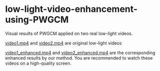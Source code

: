 # low-light-video-enhancement-using-PWGCM
Visual results of PWGCM applied on two real low-light videos.

[video1.mp4](./video1.mp4) and [video2.mp4](./video2.mp4) are original low-light videos

[video1_enhanced.mp4](./video1_enhanced.mp4) and [video2_enhanced.mp4](./video2_enhanced.mp4) are the corresponding enhanced results by our method. You are recommended to watch these videos on a high-quality screen.

